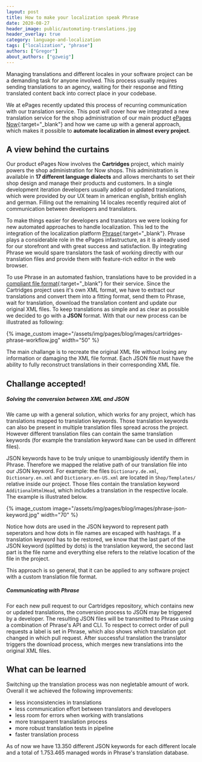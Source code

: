 ```yaml
---
layout: post
title: How to make your localization speak Phrase
date: 2020-08-27
header_image: public/automating-translations.jpg
header_overlay: true
category: language-and-localization
tags: ["localization", "phrase"]
authors: ["Gregor"]
about_authors: ["gzweig"]
---
```


Managing translations and different locales in your software project can be a demanding task for anyone involved.
This process usually requires sending translations to an agency, waiting for their response and fitting translated content back into correct place in your codebase.

We at ePages recently updated this process of recurring communication with our translation service.
This post will cover how we integrated a new translation service for the shop administration of our main product [ePages Now](https://epages.com/us/ecommerce-website-builder/now/){:target="_blank"} and how we came up with a general approach, which makes it possible to **automate localization in almost every project**.

## A view behind the curtains

Our product ePages Now involves the **Cartridges** project, which mainly powers the shop administration for Now shops.
This administration is available in **17 different language dialects** and allows merchants to set their shop design and manage their products and customers.
In a single development iteration developers usually added or updated translations, which were provided by our UX team in american english, british english and german.
Filling out the remaining 14 locales recently required alot of communication between developers and translators.

To make things easier for developers and translators we were looking for new automated approaches to handle localization.
This led to the integration of the localization platform [Phrase](https://phrase.com/){:target="_blank"}.
Phrase plays a considerable role in the ePages infastructure, as it is already used for our storefront and with great success and satisfaction.
By integrating Phrase we would spare translators the task of working directly with our translation files and provide them with feature-rich editor in the web browser.

To use Phrase in an automated fashion, translations have to be provided in a [compliant file format](https://phrase.com/docs/guides/formats/){:target="_blank"} for their service.
Since the Cartridges project uses it's own XML format, we have to extract our translations and convert them into a fitting format, send them to Phrase, wait for translation, download the translation content and update our original XML files.
To keep translations as simple and as clear as possible we decided to go with a **JSON** format.
With that our new process can be illustrated as following:

{% image_custom image="/assets/img/pages/blog/images/cartridges-phrase-workflow.jpg" width="50" %}

The main challange is to recreate the original XML file without losing any information or damaging the XML file format.
Each JSON file must have the ability to fully reconstruct translations in their corresponding XML file.

## Challange accepted!

##### Solving the conversion between XML and JSON

We came up with a general solution, which works for any project, which has translations mapped to translation keywords.
Those translation keywords can also be present in multiple translation files spread across the project.
However different translation files can contain the same translation keywords (for example the translation keyword `Name` can be used in different files).

JSON keywords have to be truly unique to unambigiously identify them in Phrase.
Therefore we mapped the relative path of our translation file into our JSON keyword.
For example: the files `Dictionary.de.xml`, `Dictionary.en.xml` and `Dictionary.en-US.xml` are located in `Shop/Templates/` relative inside our project.
Those files contain the translation keyword `AdditionalHtmlHead`, which includes a translation in the respective locale.
The example is illustrated below.

{% image_custom image="/assets/img/pages/blog/images/phrase-json-keyword.jpg" width="70" %}

Notice how dots are used in the JSON keyword to represent path seperators and how dots in file names are escaped with hashtags.
If a translation keyword has to be restored, we know that the last part of the JSON keyword (splitted by dots) is the translation keyword, the second last part is the file name and everything else refers to the relative location of the file in the project.

This approach is so general, that it can be applied to any software project with a custom translation file format.

##### Communicating with Phrase

For each new pull request to our Cartridges repository, which contains new or updated translations, the conversion process to JSON may be triggered by a developer. The resulting JSON files will be transmitted to Phrase using a combination of Phrase's API and CLI.
To respect to correct order of pull requests a label is set in Phrase, which also shows which translation got changed in which pull request.
After successful translation the translator triggers the download process, which merges new translations into the original XML files.

## What can be learned

Switching up the translation process was non negletable amount of work.
Overall it we achieved the following improvements:

* less inconsistencies in translations
* less communication effort between translators and developers
* less room for errors when working with translations
* more transparent translation process
* more robust translation tests in pipeline
* faster translation process

As of now we have 13.350 different JSON keywords for each different locale and a total of 1.753.465 managed words in Phrase's translation database.